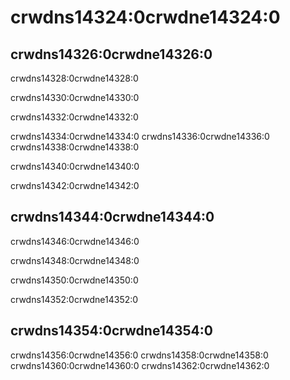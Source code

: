 # crwdns14324:0crwdne14324:0

## crwdns14326:0crwdne14326:0
crwdns14328:0crwdne14328:0

crwdns14330:0crwdne14330:0

crwdns14332:0crwdne14332:0

crwdns14334:0crwdne14334:0 crwdns14336:0crwdne14336:0 crwdns14338:0crwdne14338:0

crwdns14340:0crwdne14340:0

crwdns14342:0crwdne14342:0

## crwdns14344:0crwdne14344:0

crwdns14346:0crwdne14346:0

crwdns14348:0crwdne14348:0

crwdns14350:0crwdne14350:0

crwdns14352:0crwdne14352:0


## crwdns14354:0crwdne14354:0
crwdns14356:0crwdne14356:0 crwdns14358:0crwdne14358:0 crwdns14360:0crwdne14360:0 crwdns14362:0crwdne14362:0
